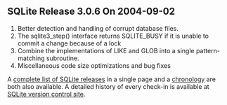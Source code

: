 ## SQLite Release 3\.0\.6 On 2004\-09\-02

1. Better detection and handling of corrupt database files.
2. The sqlite3\_step() interface returns SQLITE\_BUSY if it is unable
 to commit a change because of a lock
3. Combine the implementations of LIKE and GLOB into a single
 pattern\-matching subroutine.
4. Miscellaneous code size optimizations and bug fixes



A [complete list of SQLite releases](../changes.html)
 in a single page and a [chronology](../chronology.html) are both also available.
 A detailed history of every
 check\-in is available at
 [SQLite version control site](https://www.sqlite.org/src/timeline).



